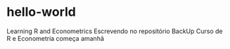 # hello-world
Learning R and Econometrics
Escrevendo no repositório BackUp
Curso de R e Econometria começa amanhã

